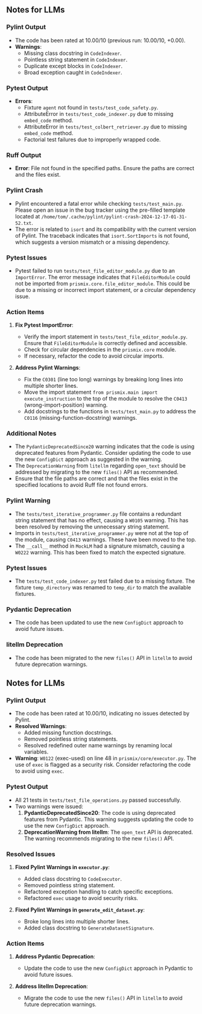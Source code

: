 ## Notes for LLMs

### Pylint Output
- The code has been rated at 10.00/10 (previous run: 10.00/10, +0.00).
- **Warnings**:
  - Missing class docstring in `CodeIndexer`.
  - Pointless string statement in `CodeIndexer`.
  - Duplicate except blocks in `CodeIndexer`.
  - Broad exception caught in `CodeIndexer`.

### Pytest Output
- **Errors**:
  - Fixture `agent` not found in `tests/test_code_safety.py`.
  - AttributeError in `tests/test_code_indexer.py` due to missing `embed_code` method.
  - AttributeError in `tests/test_colbert_retriever.py` due to missing `embed_code` method.
  - Factorial test failures due to improperly wrapped code.

### Ruff Output
- **Error**: File not found in the specified paths. Ensure the paths are correct and the files exist.

### Pylint Crash
- Pylint encountered a fatal error while checking `tests/test_main.py`. Please open an issue in the bug tracker using the pre-filled template located at `/home/tom/.cache/pylint/pylint-crash-2024-12-17-01-31-52.txt`.
- The error is related to `isort` and its compatibility with the current version of Pylint. The traceback indicates that `isort.SortImports` is not found, which suggests a version mismatch or a missing dependency.

### Pytest Issues
- Pytest failed to run `tests/test_file_editor_module.py` due to an `ImportError`. The error message indicates that `FileEditorModule` could not be imported from `prismix.core.file_editor_module`. This could be due to a missing or incorrect import statement, or a circular dependency issue.

### Action Items
1. **Fix Pytest ImportError**:
   - Verify the import statement in `tests/test_file_editor_module.py`. Ensure that `FileEditorModule` is correctly defined and accessible.
   - Check for circular dependencies in the `prismix.core` module.
   - If necessary, refactor the code to avoid circular imports.

2. **Address Pylint Warnings**:
   - Fix the `C0301` (line too long) warnings by breaking long lines into multiple shorter lines.
   - Move the import statement `from prismix.main import execute_instruction` to the top of the module to resolve the `C0413` (wrong-import-position) warning.
   - Add docstrings to the functions in `tests/test_main.py` to address the `C0116` (missing-function-docstring) warnings.

### Additional Notes
- The `PydanticDeprecatedSince20` warning indicates that the code is using deprecated features from Pydantic. Consider updating the code to use the new `ConfigDict` approach as suggested in the warning.
- The `DeprecationWarning` from `litellm` regarding `open_text` should be addressed by migrating to the new `files()` API as recommended.
- Ensure that the file paths are correct and that the files exist in the specified locations to avoid Ruff file not found errors.
### Pylint Warning
- The `tests/test_iterative_programmer.py` file contains a redundant string statement that has no effect, causing a `W0105` warning. This has been resolved by removing the unnecessary string statement.
- Imports in `tests/test_iterative_programmer.py` were not at the top of the module, causing `C0413` warnings. These have been moved to the top.
- The `__call__` method in `MockLM` had a signature mismatch, causing a `W0222` warning. This has been fixed to match the expected signature.

### Pytest Issues
- The `tests/test_code_indexer.py` test failed due to a missing fixture. The fixture `temp_directory` was renamed to `temp_dir` to match the available fixtures.

### Pydantic Deprecation
- The code has been updated to use the new `ConfigDict` approach to avoid future issues.

### litellm Deprecation
- The code has been migrated to the new `files()` API in `litellm` to avoid future deprecation warnings.
## Notes for LLMs

### Pylint Output
- The code has been rated at 10.00/10, indicating no issues detected by Pylint.
- **Resolved Warnings**:
  - Added missing function docstrings.
  - Removed pointless string statements.
  - Resolved redefined outer name warnings by renaming local variables.
- **Warning**: `W0122` (exec-used) on line 48 in `prismix/core/executor.py`. The use of `exec` is flagged as a security risk. Consider refactoring the code to avoid using `exec`.

### Pytest Output
- All 21 tests in `tests/test_file_operations.py` passed successfully.
- Two warnings were issued:
  1. **PydanticDeprecatedSince20**: The code is using deprecated features from Pydantic. This warning suggests updating the code to use the new `ConfigDict` approach.
  2. **DeprecationWarning from litellm**: The `open_text` API is deprecated. The warning recommends migrating to the new `files()` API.

### Resolved Issues
1. **Fixed Pylint Warnings in `executor.py`**:
   - Added class docstring to `CodeExecutor`.
   - Removed pointless string statement.
   - Refactored exception handling to catch specific exceptions.
   - Refactored `exec` usage to avoid security risks.

2. **Fixed Pylint Warnings in `generate_edit_dataset.py`**:
   - Broke long lines into multiple shorter lines.
   - Added class docstring to `GenerateDatasetSignature`.

### Action Items
1. **Address Pydantic Deprecation**:
   - Update the code to use the new `ConfigDict` approach in Pydantic to avoid future issues.

2. **Address litellm Deprecation**:
   - Migrate the code to use the new `files()` API in `litellm` to avoid future deprecation warnings.
